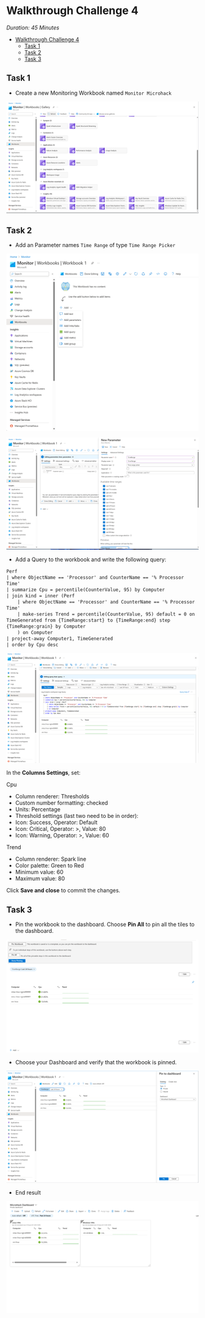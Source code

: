# Walkthrough Challenge 4

*Duration: 45 Minutes*

- [Walkthrough Challenge 4](#walkthrough-challenge-4)
  - [Task 1](#task-1)
  - [Task 2](#task-2)
  - [Task 3](#task-3)

## Task 1

- Create a new Monitoring Workbook named `Monitor Microhack`

![Task1](./img/task_01_a.png)

## Task 2

- Add an Parameter names `Time Range` of type `Time Range Picker`

![Task1](./img/task_01_b.png)

![Task1](./img/task_01_c.png)

- Add a Query to the workbook and write the following query:

```kusto
Perf
| where ObjectName == 'Processor' and CounterName == '% Processor Time'
| summarize Cpu = percentile(CounterValue, 95) by Computer
| join kind = inner (Perf
    | where ObjectName == 'Processor' and CounterName == '% Processor Time'
    | make-series Trend = percentile(CounterValue, 95) default = 0 on TimeGenerated from {TimeRange:start} to {TimeRange:end} step {TimeRange:grain} by Computer
    ) on Computer
| project-away Computer1, TimeGenerated
| order by Cpu desc
```

![Task1](./img/task_01_e.png)

In the **Columns Settings**, set:

Cpu

- Column renderer: Thresholds
- Custom number formatting: checked
- Units: Percentage
- Threshold settings (last two need to be in order):
- Icon: Success, Operator: Default
- Icon: Critical, Operator: >, Value: 80
- Icon: Warning, Operator: >, Value: 60

Trend

- Column renderer: Spark line
- Color palette: Green to Red
- Minimum value: 60
- Maximum value: 80

Click **Save and close** to commit the changes.

## Task 3

- Pin the workbook to the dashboard. Choose **Pin All** to pin all the tiles to the dashboard.

![Task1](./img/task_01_g.png)

- Choose your Dashboard and verify that the workbook is pinned.

![Task1](./img/task_01_f.png)

- End result

![Task3](./img/task_3_dashboard.png)
